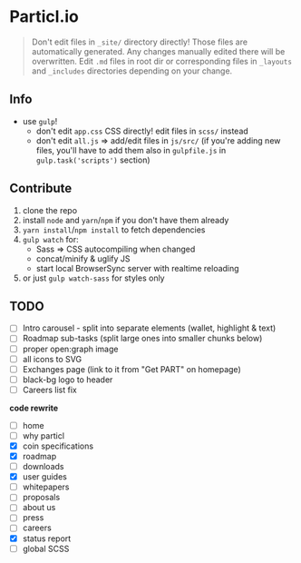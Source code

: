 # Particl.io

> Don't edit files in `_site/` directory directly! Those files are automatically generated. Any changes manually edited there will be overwritten. Edit `.md` files in root dir or corresponding files in `_layouts` and `_includes` directories depending on your change.


## Info

* use `gulp`!
    - don't edit `app.css` CSS directly! edit files in `scss/` instead
    - don't edit `all.js` => add/edit files in `js/src/` (if you're adding new files, you'll have to add them also in `gulpfile.js` in `gulp.task('scripts')` section)


## Contribute

1. clone the repo
2. install `node` and `yarn`/`npm` if you don't have them already
3. `yarn install`/`npm install` to fetch dependencies
4. `gulp watch` for:
    - Sass => CSS autocompiling when changed
    - concat/minify & uglify JS
    - start local BrowserSync server with realtime reloading
5. or just `gulp watch-sass` for styles only


## TODO

- [ ] Intro carousel - split into separate elements (wallet, highlight & text)
- [ ] Roadmap sub-tasks (split large ones into smaller chunks below)
- [ ] proper open:graph image
- [ ] all icons to SVG
- [ ] Exchanges page (link to it from "Get PART" on homepage)
- [ ] black-bg logo to header
- [ ] Careers list fix

**code rewrite**

- [ ] home
- [ ] why particl
- [x] coin specifications
- [x] roadmap
- [ ] downloads
- [x] user guides
- [ ] whitepapers
- [ ] proposals
- [ ] about us
- [ ] press
- [ ] careers
- [x] status report
- [ ] global SCSS
